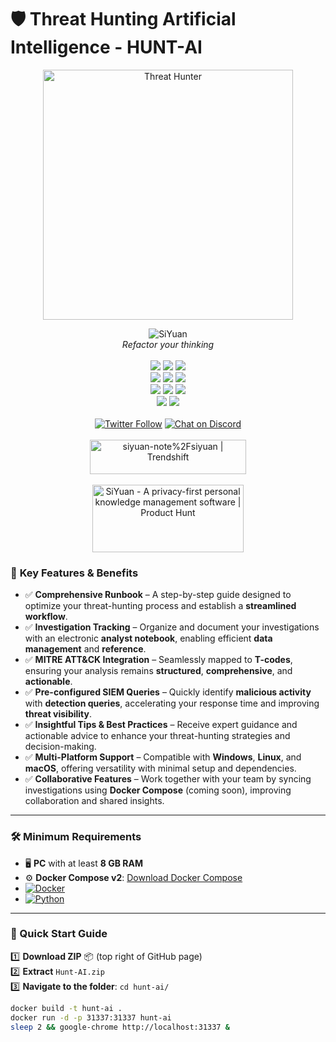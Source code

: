 # 🛡️ Threat Hunting Artificial Intelligence - HUNT-AI

<div align="center">
  <img src="https://git.infinit3i.com/matthew/Hunt-AI/raw/commit/4c3b0654cd4c5b94e8659f2d18f86e01b579ba87/Assets/threat_hunter.jpeg" alt="Threat Hunter" width="400">
</div>

<p align="center">
<img alt="SiYuan" src="https://b3log.org/images/brand/siyuan-128.png">
<br>
<em>Refactor your thinking</em>
<br><br>
<a title="Build Status" target="_blank" href="https://github.com/siyuan-note/siyuan/actions/workflows/ci.yml"><img src="https://img.shields.io/github/actions/workflow/status/siyuan-note/siyuan/cd.yml?style=flat-square"></a>
<a title="Releases" target="_blank" href="https://github.com/siyuan-note/siyuan/releases"><img src="https://img.shields.io/github/release/siyuan-note/siyuan.svg?style=flat-square&color=9CF"></a>
<a title="Downloads" target="_blank" href="https://github.com/siyuan-note/siyuan/releases"><img src="https://img.shields.io/github/downloads/siyuan-note/siyuan/total.svg?style=flat-square&color=blueviolet"></a>
<br>
<a title="Docker Pulls" target="_blank" href="https://hub.docker.com/r/b3log/siyuan"><img src="https://img.shields.io/docker/pulls/b3log/siyuan.svg?style=flat-square&color=green"></a>
<a title="Docker Image Size" target="_blank" href="https://hub.docker.com/r/b3log/siyuan"><img src="https://img.shields.io/docker/image-size/b3log/siyuan.svg?style=flat-square&color=ff96b4"></a>
<a title="Hits" target="_blank" href="https://github.com/siyuan-note/siyuan"><img src="https://hits.b3log.org/siyuan-note/siyuan.svg"></a>
<br>
<a title="AGPLv3" target="_blank" href="https://www.gnu.org/licenses/agpl-3.0.txt"><img src="http://img.shields.io/badge/license-AGPLv3-orange.svg?style=flat-square"></a>
<a title="Code Size" target="_blank" href="https://github.com/siyuan-note/siyuan"><img src="https://img.shields.io/github/languages/code-size/siyuan-note/siyuan.svg?style=flat-square&color=yellow"></a>
<a title="GitHub Pull Requests" target="_blank" href="https://github.com/siyuan-note/siyuan/pulls"><img src="https://img.shields.io/github/issues-pr-closed/siyuan-note/siyuan.svg?style=flat-square&color=FF9966"></a>
<br>
<a title="GitHub Commits" target="_blank" href="https://github.com/siyuan-note/siyuan/commits/master"><img src="https://img.shields.io/github/commit-activity/m/siyuan-note/siyuan.svg?style=flat-square"></a>
<a title="Last Commit" target="_blank" href="https://github.com/siyuan-note/siyuan/commits/master"><img src="https://img.shields.io/github/last-commit/siyuan-note/siyuan.svg?style=flat-square&color=FF9900"></a>
<br><br>
<a title="Twitter" target="_blank" href="https://twitter.com/b3logos"><img alt="Twitter Follow" src="https://img.shields.io/twitter/follow/b3logos?label=Follow&style=social"></a>
<a title="Discord" target="_blank" href="https://discord.gg/dmMbCqVX7G"><img alt="Chat on Discord" src="https://img.shields.io/discord/808152298789666826?label=Discord&logo=Discord&style=social"></a>
<br><br>
<a href="https://trendshift.io/repositories/3949" target="_blank"><img src="https://trendshift.io/api/badge/repositories/3949" alt="siyuan-note%2Fsiyuan | Trendshift" style="width: 250px; height: 55px;" width="250" height="55"/></a>
<br><br>
<a href="https://www.producthunt.com/products/siyuan/reviews?utm_source=badge-product_rating&utm_medium=badge&utm_souce=badge-siyuan" target="_blank"><img src="https://api.producthunt.com/widgets/embed-image/v1/product_rating.svg?product_id=534576&theme=light" alt="SiYuan - A&#0032;privacy&#0045;first&#0032;personal&#0032;knowledge&#0032;management&#0032;software | Product Hunt" style="width: 242px; height: 108px;" width="242" height="108" /></a>
</p>

### 🎯 **Key Features & Benefits**

- ✅ **Comprehensive Runbook** – A step-by-step guide designed to optimize your threat-hunting process and establish a **streamlined workflow**.  
- ✅ **Investigation Tracking** – Organize and document your investigations with an electronic **analyst notebook**, enabling efficient **data management** and **reference**.  
- ✅ **MITRE ATT&CK Integration** – Seamlessly mapped to **T-codes**, ensuring your analysis remains **structured**, **comprehensive**, and **actionable**.  
- ✅ **Pre-configured SIEM Queries** – Quickly identify **malicious activity** with **detection queries**, accelerating your response time and improving **threat visibility**.  
- ✅ **Insightful Tips & Best Practices** – Receive expert guidance and actionable advice to enhance your threat-hunting strategies and decision-making.  
- ✅ **Multi-Platform Support** – Compatible with **Windows**, **Linux**, and **macOS**, offering versatility with minimal setup and dependencies.  
- ✅ **Collaborative Features** – Work together with your team by syncing investigations using **Docker Compose** (coming soon), improving collaboration and shared insights.

---

### 🛠️ **Minimum Requirements**

- 🖥️ **PC** with at least **8 GB RAM**
- ⚙️ **Docker Compose v2**: [Download Docker Compose](https://docs.docker.com/compose/install/)
- [![Docker](https://img.shields.io/badge/docker-%230db7ed.svg?style=for-the-badge&logo=docker&logoColor=white)](https://www.docker.com/get-started/)
- [![Python](https://img.shields.io/badge/python-3670A0?style=for-the-badge&logo=python&logoColor=ffdd54)](https://www.python.org/downloads/)

---

### 🚀 Quick Start Guide

1️⃣ **Download ZIP** 📦 (top right of GitHub page)  
2️⃣ **Extract** `Hunt-AI.zip`  
3️⃣ **Navigate to the folder**:
   `cd hunt-ai/`

```bash
docker build -t hunt-ai .
docker run -d -p 31337:31337 hunt-ai
sleep 2 && google-chrome http://localhost:31337 &
```

